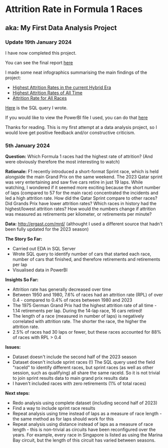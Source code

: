 # Attrition Rate in Formula 1 Races
## aka: My First Data Analysis Project

### Update 19th January 2024

I have now completed this project.

You can see the final report [here](https://github.com/sean-stayte/formula-one-attrition/blob/main/F1_Attrition_Report.pdf)

I made some neat infographics summarising the main findings of the project:
 - [Highest Attrition Rates in the current Hybrid Era](https://github.com/sean-stayte/formula-one-attrition/blob/main/Infographic_Top10_HybridEra.png)
 - [Highest Attrition Rates of All Time](https://github.com/sean-stayte/formula-one-attrition/blob/main/Infographic_Top10_All_Time.png)
 - [Attrition Rate for All Races](https://github.com/sean-stayte/formula-one-attrition/blob/main/Infographic_AllRaces_All_Time.png)

[Here](https://github.com/sean-stayte/formula-one-attrition/blob/main/F1_Attrition_Query.sql) is the SQL query I wrote.

If you would like to view the PowerBI file I used, you can do that [here](https://github.com/sean-stayte/formula-one-attrition/blob/main/F1_Attrition_Dashboard.pbix)

Thanks for reading. This is my first attempt at a data analysis project, so I would love get positive feedback and/or constructive criticism.


### 5th January 2024
**Question:** Which Formula 1 races had the highest rate of attrition? (And were obviously therefore the most interesting to watch)

**Rationale:** F1 recently introduced a short-format Sprint race, which is held alongside the main Grand Prix on the same weekend. The 2023 Qatar sprint was very entertaining and saw five cars retire in just 19 laps. While watching, I wondered if it seemed more exciting because the short number of laps (compared to 57 for the main race) concentrated the incidents and led a high attrition rate. How did the Qatar Sprint compare to other races? Did Grands Prix have lower attrition rates? Which races in history had the highest/lowest attrition rates? How would the numbers change if attrition was measured as retirements per kilometer, or retirements per minute?

**Data:** http://ergast.com/mrd/ (althought I used a different source that hadn't been fully updated for the 2023 season)

**The Story So Far:**
- Carried out EDA in SQL Server
- Wrote SQL query to identify number of cars that started each race, number of cars that finished, and therefore retirements and retirements per lap
- Visualised data in PowerBI

**Insights So Far:**
- Attrition rate has generally decreased over time
- Between 1950 and 1980, 7.6% of races had an attrition rate (RPL) of over 0.4 - compared to 0.4% of races between 1980 and 2023
- The 1975 German Grand Prix had the highest attrition rate of all time - 1.14 retirements per lap. During the 14-lap race, 16 cars retired!
- The length of a race (measured in number of laps) is negatively correlated with attrition rate. The shorter the race, the higher the attrition rate.
- 2.5% of races had 30 laps or fewer, but these races accounted for 88% of races with RPL > 0.4

**Issues:**
- Dataset doesn't include the second half of the 2023 season
- Dataset doesn't include sprint races (!) The SQL query used the field "raceId" to identify different races, but sprint races (as well as other session, such as qualifying) all share the same raceId. So it is not trivial to join sprint results data to main grand prix results data
- I haven't included races with zero retirements (1% of total races)

**Next steps:**
- Redo analysis using complete dataset (including second half of 2023)
- Find a way to include sprint race results
- Repeat analysis using time instead of laps as a measure of race length - the same method as for laps should work for this
- Repeat analysis using distance instead of laps as a measure of race length - this is non-trivial as circuits have been reconfigured over the years. For example, every race in Singapore is listed as using the Marina Bay circuit, but the length of this circuit has varied between seasons.
